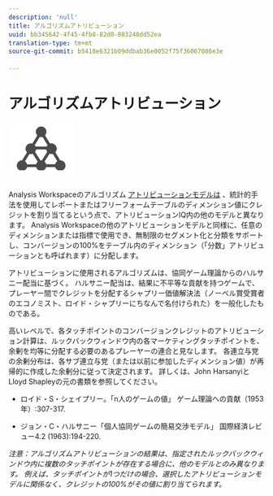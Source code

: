 ```yaml
---
description: 'null'
title: アルゴリズムアトリビューション
uuid: bb345642-4f45-4fb8-82d0-803248dd52ea
translation-type: tm+mt
source-git-commit: b5418e6321b09ddbab36e0052f75f36067086e3e

---
```



# アルゴリズムアトリビューション

![アルゴリズム](assets/algorithmic.png)

Analysis Workspaceのアルゴリズム [アトリビューションモデルは](https://docs.adobe.com/content/help/en/analytics/analyze/analysis-workspace/panels/attribution/attribution.html#attribution-models) 、統計的手法を使用してレポートまたはフリーフォームテーブルのディメンション値にクレジットを割り当てるという点で、アトリビューションIQ内の他のモデルと異なります。 Analysis Workspaceの他のアトリビューションモデルと同様に、任意のディメンションまたは指標で使用でき、無制限のセグメント化と分類をサポートし、コンバージョンの100%をテーブル内のディメンション（「分数」アトリビューションとも呼ばれます）に分配します。

アトリビューションに使用されるアルゴリズムは、協同ゲーム理論からのハルサニー配当に基づく。 ハルサニー配当は、結果に不平等な貢献を持つゲームで、プレーヤー間でクレジットを分配するシャプリー価値解決法（ノーベル賞受賞者のエコノミスト、ロイド・シャプリーにちなんで名付けられた）を一般化したものである。

高いレベルで、各タッチポイントのコンバージョンクレジットのアトリビューション計算は、ルックバックウィンドウ内の各マーケティングタッチポイントを、余剰を均等に分配する必要のあるプレーヤーの連合と見なします。 各連立与党の余剰分布は、各サブ連立与党（または以前に参加したディメンション値）が再帰的に作成した余剰分に従って決定されます。 詳しくは、John HarsanyiとLloyd Shapleyの元の書類を参照してください。

* ロイド・S・シェイプリー。「n人のゲームの値」 ゲーム理論への貢献（1953年）:307-317.

* ジョン・C・ハルサニー「個人協同ゲームの簡易交渉モデル」 国際経済レビュー4.2 (1963):194-220.

*注意：アルゴリズムアトリビューションの結果は、指定されたルックバックウィンドウ内に複数のタッチポイントが存在する場合に、他のモデルとのみ異なります。 例えば、タッチポイントが1つだけの場合、選択したアトリビューションモデルに関係なく、クレジットの100%がその値に割り当てられます。*